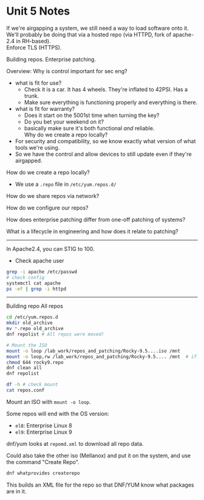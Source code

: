 # Unit 5 Notes

If we're airgapping a system, we still need a way to load software onto it.  
We'll probably be doing that via a hosted repo (via HTTPD, fork of apache-2.4 in RH-based).  
Enforce TLS (HTTPS).  


Building repos. 
Enterprise patching.

Overview:
Why is control important for sec eng?
- what is fit for use?
    - Check it is a car. It has 4 wheels. They're inflated to 42PSI. Has a trunk.
    - Make sure everything is functioning properly and everything is there. 
- what is fit for warranty?
    - Does it start on the 5001st time when turning the key?
    - Do you bet your weekend on it?
    - basically make sure it's both functional *and* reliable.  
Why do we create a repo locally?
- For security and compatibility, so we know exactly what version of what tools we're using.  
- So we have the control and allow devices to still update even if they're airgapped. 

How do we create a repo locally?
- We use a `.repo` file in `/etc/yum.repos.d/`

How do we share repos via network?

How do we configure our repos?

How does enterprise patching differ from one-off patching of systems?

What is a lifecycle in engineering and how does it relate to patching?


---

In Apache2.4, you can STIG to 100.  

* Check apache user
```bash
grep -i apache /etc/passwd
# check config
systemctl cat apache
ps -ef | grep -i httpd
```

---

Building repo
All repos
```bash
cd /etc/yum.repos.d
mkdir old_archive
mv *.repo old_archive
dnf repolist # All repos were moved!
```

```bash
# Mount the ISO
mount -o loop /lab_work/repos_and_patching/Rocky-9.5....iso /mnt
mount -o loop,rw /lab_work/repos_and_patching/Rocky-9.5.... /mnt  # if you want r/w access (readonly by default)
chmod 644 rocky9.repo 
dnf clean all
dnf repolist

df -h # check mount
cat repos.conf
```

Mount an ISO with `mount -o loop`.  

Some repos will end with the OS version:
* `el8`: Enterprise Linux 8
* `el9`: Enterprise Linux 9

dnf/yum looks at `repomd.xml` to download all repo data.  

Could also take the other iso (Mellanox) and put it on the system, and use the command
"Create Repo".  
```bash
dnf whatprovides createrepo
```
This builds an XML file for the repo so that DNF/YUM know what packages are in it.  

